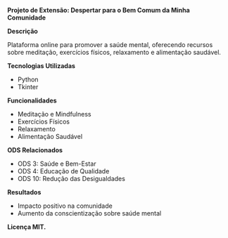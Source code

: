 **Projeto de Extensão: Despertar para o Bem Comum da Minha Comunidade**

**Descrição**

Plataforma online para promover a saúde mental, oferecendo recursos sobre meditação, exercícios físicos, relaxamento e alimentação saudável.

**Tecnologias Utilizadas**

  - Python
  - Tkinter

**Funcionalidades**

  - Meditação e Mindfulness
  - Exercícios Físicos
  - Relaxamento
  - Alimentação Saudável

**ODS Relacionados**

  - ODS 3: Saúde e Bem-Estar
  - ODS 4: Educação de Qualidade
  - ODS 10: Redução das Desigualdades
    
**Resultados**

  - Impacto positivo na comunidade
  - Aumento da conscientização sobre saúde mental

**Licença MIT.**
